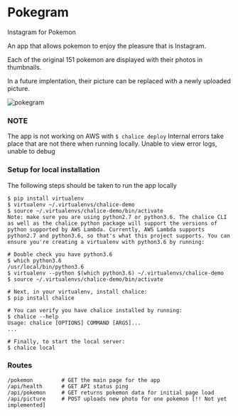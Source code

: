 Pokegram
========

Instagram for Pokemon

An app that allows pokemon to enjoy the pleasure that is Instagram. 

Each of the original 151 pokemon are displayed with their photos in thumbnails.

In a future implentation, their picture can be replaced with a newly uploaded picture. 

![pokegram](https://user-images.githubusercontent.com/5148889/29018255-7016bd02-7b28-11e7-9dd7-035213ea96b5.gif)

### NOTE
The app is not working on AWS with `$ chalice deploy`
Internal errors take place that are not there when running locally. 
Unable to view error logs, unable to debug

### Setup for local installation
The following steps should be taken to run the app locally

```
$ pip install virtualenv
$ virtualenv ~/.virtualenvs/chalice-demo
$ source ~/.virtualenvs/chalice-demo/bin/activate
Note: make sure you are using python2.7 or python3.6. The chalice CLI as well as the chalice python package will support the versions of python supported by AWS Lambda. Currently, AWS Lambda supports python2.7 and python3.6, so that's what this project supports. You can ensure you're creating a virtualenv with python3.6 by running:

# Double check you have python3.6
$ which python3.6
/usr/local/bin/python3.6
$ virtualenv --python $(which python3.6) ~/.virtualenvs/chalice-demo
$ source ~/.virtualenvs/chalice-demo/bin/activate

# Next, in your virtualenv, install chalice:
$ pip install chalice

# You can verify you have chalice installed by running:
$ chalice --help
Usage: chalice [OPTIONS] COMMAND [ARGS]...
...

# Finally, to start the local server:
$ chalice local
```

### Routes
```
/pokemon         # GET the main page for the app
/api/health      # GET API status ping
/api/pokemon     # GET returns pokemon data for initial page load
/api/picture     # POST uploads new photo for one pokemon [!! Not yet implemented]
```